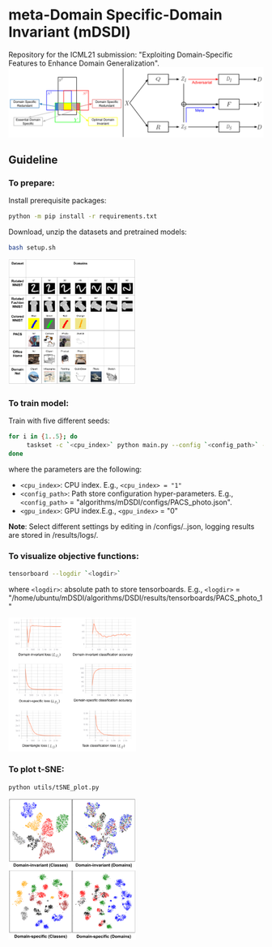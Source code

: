 # meta-Domain Specific-Domain Invariant (mDSDI)
Repository for the ICML21 submission: "Exploiting Domain-Specific Features to Enhance Domain Generalization".
![framework](gallery/framework.png)

## Guideline
### To prepare:
Install prerequisite packages:
```sh
python -m pip install -r requirements.txt
```

Download, unzip the datasets and pretrained models:
```sh
bash setup.sh
```
<img src="gallery/dataset.png" width="50%" height="50%">

### To train model:
Train with five different seeds:
```sh
for i in {1..5}; do
     taskset -c `<cpu_index>` python main.py --config `<config_path>` --exp_idx $i --gpu_idx `<gpu_index>`
done
```
where the parameters are the following:
- `<cpu_index>`: CPU index. E.g., `<cpu_index> = "1"`
- `<config_path>`: Path store configuration hyper-parameters. E.g., `<config_path>` = "algorithms/mDSDI/configs/PACS_photo.json".
- `<gpu_index>`: GPU index.E.g., `<gpu_index>` = "0"

**Note**: Select different settings by editing in /configs/..json, logging results are stored in /results/logs/.

### To visualize objective functions:

```sh
tensorboard --logdir `<logdir>`
```
where `<logdir>`: absolute path to store tensorboards. E.g., `<logdir>` = "/home/ubuntu/mDSDI/algorithms/DSDI/results/tensorboards/PACS_photo_1"

<img src="gallery/Loss.png" width="50%" height="50%">

### To plot t-SNE:

```sh
python utils/tSNE_plot.py
```
<img src="gallery/tSNE.png" width="50%" height="50%">